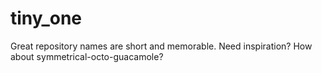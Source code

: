 # tiny_one
Great repository names are short and memorable. Need inspiration? How about symmetrical-octo-guacamole?
